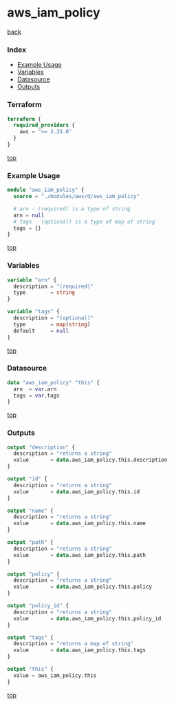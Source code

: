 # aws_iam_policy

[back](../aws.md)

### Index

- [Example Usage](#example-usage)
- [Variables](#variables)
- [Datasource](#datasource)
- [Outputs](#outputs)

### Terraform

```terraform
terraform {
  required_providers {
    aws = ">= 3.35.0"
  }
}
```

[top](#index)

### Example Usage

```terraform
module "aws_iam_policy" {
  source = "./modules/aws/d/aws_iam_policy"

  # arn - (required) is a type of string
  arn = null
  # tags - (optional) is a type of map of string
  tags = {}
}
```

[top](#index)

### Variables

```terraform
variable "arn" {
  description = "(required)"
  type        = string
}

variable "tags" {
  description = "(optional)"
  type        = map(string)
  default     = null
}
```

[top](#index)

### Datasource

```terraform
data "aws_iam_policy" "this" {
  arn  = var.arn
  tags = var.tags
}
```

[top](#index)

### Outputs

```terraform
output "description" {
  description = "returns a string"
  value       = data.aws_iam_policy.this.description
}

output "id" {
  description = "returns a string"
  value       = data.aws_iam_policy.this.id
}

output "name" {
  description = "returns a string"
  value       = data.aws_iam_policy.this.name
}

output "path" {
  description = "returns a string"
  value       = data.aws_iam_policy.this.path
}

output "policy" {
  description = "returns a string"
  value       = data.aws_iam_policy.this.policy
}

output "policy_id" {
  description = "returns a string"
  value       = data.aws_iam_policy.this.policy_id
}

output "tags" {
  description = "returns a map of string"
  value       = data.aws_iam_policy.this.tags
}

output "this" {
  value = aws_iam_policy.this
}
```

[top](#index)